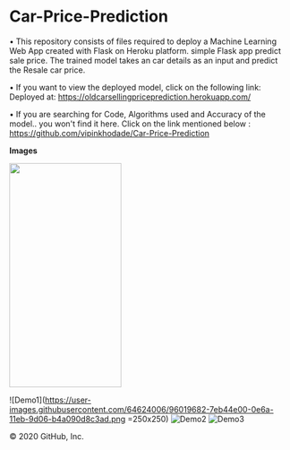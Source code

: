 # Car-Price-Prediction

• This repository consists of files required to deploy a Machine Learning Web App created with Flask on Heroku platform. simple Flask app predict sale price. The trained model takes an car details as an input and predict the Resale car price.

• If you want to view the deployed model, click on the following link: Deployed at: https://oldcarsellingpriceprediction.herokuapp.com/

• If you are searching for Code, Algorithms used and Accuracy of the model.. you won't find it here. Click on the link mentioned below : https://github.com/vipinkhodade/Car-Price-Prediction 

**Images**

<img src="https://camo.githubusercontent.com/..." data-canonical-src="https://gyazo.com/eb5c5741b6a9a16c692170a41a49c858.png" width="200" height="400" />

![Demo1](https://user-images.githubusercontent.com/64624006/96019682-7eb44e00-0e6a-11eb-9d06-b4a090d8c3ad.png =250x250)
![Demo2](https://user-images.githubusercontent.com/64624006/96019830-b9b68180-0e6a-11eb-949a-7b3e6794131e.png)
![Demo3](https://user-images.githubusercontent.com/64624006/96019854-c044f900-0e6a-11eb-9ee5-c08fc80be52a.png)

© 2020 GitHub, Inc.
